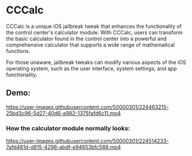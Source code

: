 # CCCalc
CCCalc is a unique iOS jailbreak tweak that enhances the functionality of the control center's calculator module. With CCCalc, users can transform the basic calculator found in the control center into a powerful and comprehensive calculator that supports a wide range of mathematical functions.

For those unaware, jailbreak tweaks can modify various aspects of the iOS operating system, such as the user interface, system settings, and app functionality.

## Demo:
https://user-images.githubusercontent.com/50000301/224463215-25bd3c96-5d27-40d6-a982-1375fafd6c11.mp4

### How the calculator module normally looks:
https://user-images.githubusercontent.com/50000301/224514233-7afd481d-d815-4298-abdf-e94653bfc588.mp4

